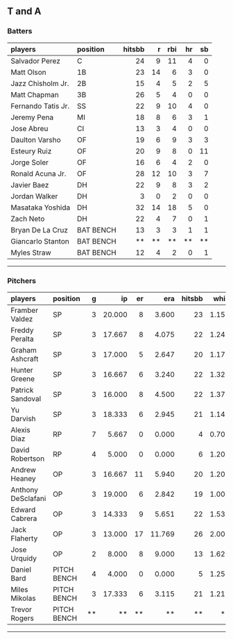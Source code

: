 ## T and A

### Batters

 
|players            |position  | hitsbb|  r| rbi| hr| sb| 
|:------------------|:---------|------:|--:|---:|--:|--:| 
|Salvador Perez     |C         |     24|  9|  11|  4|  0| 
|Matt Olson         |1B        |     23| 14|   6|  3|  0| 
|Jazz Chisholm Jr.  |2B        |     15|  4|   5|  2|  5| 
|Matt Chapman       |3B        |     26|  5|   4|  0|  0| 
|Fernando Tatis Jr. |SS        |     22|  9|  10|  4|  0| 
|Jeremy Pena        |MI        |     18|  8|   6|  3|  1| 
|Jose Abreu         |CI        |     13|  3|   4|  0|  0| 
|Daulton Varsho     |OF        |     19|  6|   9|  3|  3| 
|Esteury Ruiz       |OF        |     20|  9|   8|  0| 11| 
|Jorge Soler        |OF        |     16|  6|   4|  2|  0| 
|Ronald Acuna Jr.   |OF        |     28| 12|  10|  3|  7| 
|Javier Baez        |DH        |     22|  9|   8|  3|  2| 
|Jordan Walker      |DH        |      3|  0|   2|  0|  0| 
|Masataka Yoshida   |DH        |     32| 14|  18|  5|  0| 
|Zach Neto          |DH        |     22|  4|   7|  0|  1| 
|Bryan De La Cruz   |BAT BENCH |     13|  3|   3|  1|  1| 
|Giancarlo Stanton  |BAT BENCH |     **| **|  **| **| **| 
|Myles Straw        |BAT BENCH |     12|  4|   2|  0|  1| 


* * *

### Pitchers

 
|players            |position    |  g|     ip| er|    era| hitsbb|  whip| so|  w| sv| 
|:------------------|:-----------|--:|------:|--:|------:|------:|-----:|--:|--:|--:| 
|Framber Valdez     |SP          |  3| 20.000|  8|  3.600|     23| 1.150| 20|  1|  0| 
|Freddy Peralta     |SP          |  3| 17.667|  8|  4.075|     22| 1.245| 22|  1|  0| 
|Graham Ashcraft    |SP          |  3| 17.000|  5|  2.647|     20| 1.176| 10|  0|  0| 
|Hunter Greene      |SP          |  3| 16.667|  6|  3.240|     22| 1.320| 23|  0|  0| 
|Patrick Sandoval   |SP          |  3| 16.000|  8|  4.500|     22| 1.375| 14|  2|  0| 
|Yu Darvish         |SP          |  3| 18.333|  6|  2.945|     21| 1.145| 20|  2|  0| 
|Alexis Diaz        |RP          |  7|  5.667|  0|  0.000|      4| 0.706|  9|  1|  4| 
|David Robertson    |RP          |  4|  5.000|  0|  0.000|      6| 1.200|  8|  0|  2| 
|Andrew Heaney      |OP          |  3| 16.667| 11|  5.940|     20| 1.200| 15|  1|  0| 
|Anthony DeSclafani |OP          |  3| 19.000|  6|  2.842|     19| 1.000| 14|  2|  0| 
|Edward Cabrera     |OP          |  3| 14.333|  9|  5.651|     22| 1.535| 26|  1|  0| 
|Jack Flaherty      |OP          |  3| 13.000| 17| 11.769|     26| 2.000| 19|  1|  0| 
|Jose Urquidy       |OP          |  2|  8.000|  8|  9.000|     13| 1.625|  6|  1|  0| 
|Daniel Bard        |PITCH BENCH |  4|  4.000|  0|  0.000|      5| 1.250|  3|  0|  0| 
|Miles Mikolas      |PITCH BENCH |  3| 17.333|  6|  3.115|     21| 1.212| 15|  1|  0| 
|Trevor Rogers      |PITCH BENCH | **|     **| **|     **|     **|    **| **| **| **| 


* * *


